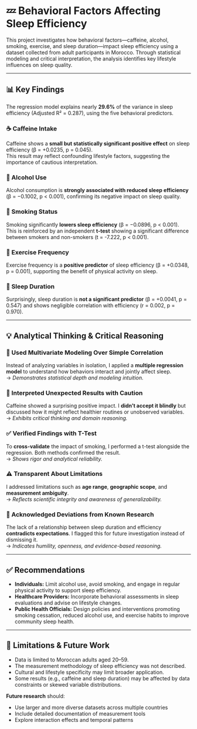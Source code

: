 # 💤 Behavioral Factors Affecting Sleep Efficiency

This project investigates how behavioral factors—caffeine, alcohol, smoking, exercise, and sleep duration—impact sleep efficiency using a dataset collected from adult participants in Morocco. Through statistical modeling and critical interpretation, the analysis identifies key lifestyle influences on sleep quality.

---

## 📊 Key Findings

The regression model explains nearly **29.6%** of the variance in sleep efficiency (Adjusted R² = 0.287), using the five behavioral predictors.

### ☕ Caffeine Intake
Caffeine shows a **small but statistically significant positive effect** on sleep efficiency (β = +0.0235, p = 0.045).  
This result may reflect confounding lifestyle factors, suggesting the importance of cautious interpretation.

### 🍷 Alcohol Use
Alcohol consumption is **strongly associated with reduced sleep efficiency** (β = −0.1002, p < 0.001), confirming its negative impact on sleep quality.

### 🚬 Smoking Status
Smoking significantly **lowers sleep efficiency** (β = −0.0896, p < 0.001).  
This is reinforced by an independent **t-test** showing a significant difference between smokers and non-smokers (t = -7.222, p < 0.001).

### 🏃 Exercise Frequency
Exercise frequency is a **positive predictor** of sleep efficiency (β = +0.0348, p = 0.001), supporting the benefit of physical activity on sleep.

### 🛌 Sleep Duration
Surprisingly, sleep duration is **not a significant predictor** (β = +0.0041, p = 0.547) and shows negligible correlation with efficiency (r = 0.002, p = 0.970).

---

## 💡 Analytical Thinking & Critical Reasoning

### 🔎 Used Multivariate Modeling Over Simple Correlation
Instead of analyzing variables in isolation, I applied a **multiple regression model** to understand how behaviors interact and jointly affect sleep.  
→ *Demonstrates statistical depth and modeling intuition.*

### 🧠 Interpreted Unexpected Results with Caution
Caffeine showed a surprising positive impact. I **didn’t accept it blindly** but discussed how it might reflect healthier routines or unobserved variables.  
→ *Exhibits critical thinking and domain reasoning.*

### ✅ Verified Findings with T-Test
To **cross-validate** the impact of smoking, I performed a t-test alongside the regression. Both methods confirmed the result.  
→ *Shows rigor and analytical reliability.*

### ⚠️ Transparent About Limitations
I addressed limitations such as **age range**, **geographic scope**, and **measurement ambiguity**.  
→ *Reflects scientific integrity and awareness of generalizability.*

### 🔄 Acknowledged Deviations from Known Research
The lack of a relationship between sleep duration and efficiency **contradicts expectations**. I flagged this for future investigation instead of dismissing it.  
→ *Indicates humility, openness, and evidence-based reasoning.*

---

## ✅ Recommendations

- **Individuals:** Limit alcohol use, avoid smoking, and engage in regular physical activity to support sleep efficiency.
- **Healthcare Providers:** Incorporate behavioral assessments in sleep evaluations and advise on lifestyle changes.
- **Public Health Officials:** Design policies and interventions promoting smoking cessation, reduced alcohol use, and exercise habits to improve community sleep health.

---

## 🔮 Limitations & Future Work

- Data is limited to Moroccan adults aged 20–59.
- The measurement methodology of sleep efficiency was not described.
- Cultural and lifestyle specificity may limit broader application.
- Some results (e.g., caffeine and sleep duration) may be affected by data constraints or skewed variable distributions.

**Future research** should:
- Use larger and more diverse datasets across multiple countries
- Include detailed documentation of measurement tools
- Explore interaction effects and temporal patterns


